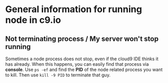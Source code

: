 # General information for running node in c9.io

## Not terminating process / My server won't stop running

Sometimes a node process does not stop, even if the cloud9 IDE thinks it has already.
When this happens, you can easily find that process via **console**.
Use `ps -ef` and find the **PID** of the node related process you want to kill.
Then use `kill -9 PID` to terminate that guy.